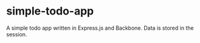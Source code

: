 simple-todo-app
===============

A simple todo app written in Express.js and Backbone. Data is stored in the session.

